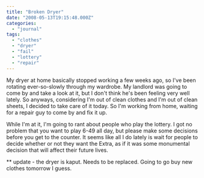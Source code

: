 ```yaml
---
title: "Broken Dryer"
date: "2008-05-13T19:15:48.000Z"
categories: 
  - "journal"
tags: 
  - "clothes"
  - "dryer"
  - "fail"
  - "lottery"
  - "repair"
---
```


My dryer at home basically stopped working a few weeks ago, so I've been rotating ever-so-slowly through my wardrobe. My landlord was going to come by and take a look at it, but I don't think he's been feeling very well lately. So anyways, considering I'm out of clean clothes and I'm out of clean sheets, I decided to take care of it today. So I'm working from home, waiting for a repair guy to come by and fix it up.

While I'm at it, I'm going to rant about people who play the lottery. I got no problem that you want to play 6-49 all day, but please make some decisions before you get to the counter. It seems like all I do lately is wait for people to decide whether or not they want the Extra, as if it was some monumental decision that will affect their future lives.

\*\* update - the dryer is kaput. Needs to be replaced. Going to go buy new clothes tomorrow I guess.
